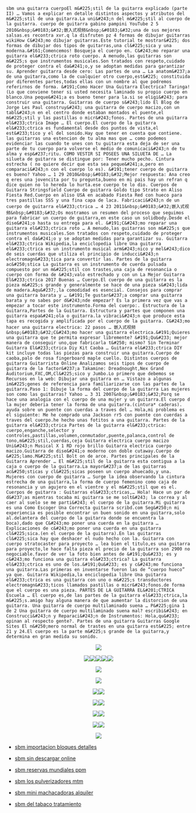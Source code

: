
```
sbm una guitarra cuerpoEl m&#225;stil de la guitarra explicado (parte II) … Vamos a explicar en detalle distintos aspectos y atributos del m&#225;stil de una guitarra.La uni&#243;n del m&#225;stil al cuerpo de la guitarra. cuerpo de guitarra gabino pampini YouTube 2 5 2010&nbsp;&#0183;&#32;嵌入式视频&nbsp;&#0183;&#32;una de sus mejores salsas.es recontra xvr.q la disfruten pz 4 formas de dibujar guitarras wikiHow C&#243;mo dibujar guitarras.Este tutorial te mostrar&#225; dos formas de dibujar dos tipos de guitarras,una cl&#225;sica y una moderna.&#161;Comencemos! Bosqueja el cuerpo en. C&#243;mo reparar una guitarra el&#233;ctrica roto cuerpo. A menudo,las guitarras son m&#225;s que instrumentos musicales.Son tratados con respeto,cuidado de proteger contra el da&#241;o,y se adoptan medidas para garantizar su. Aprender guitarra desde cero: Las partes de una … La anatom&#237;a de una guitarra,como la de cualquier otro cuerpo,est&#225; constituida por diferentes partes,todas ellas con un nombre al que podremos referirnos de forma. &#191;Como Hacer Una Guitarra Electrica? Taringa! (Lo que conviene tener si usted necesita laminado su propio cuerpo en blanco.Una peque&#241;a es bueno tener para la.si se eligi&#243; para construir una guitarra. Guitarras de cuerpo s&#243;lido El Blog de Jorge Les Paul construy&#243; una guitarra de cuerpo macizo,con un tabl&#243;n en el centro donde estaban montados el puente,el m&#225;stil y las pastillas o micr&#243;fonos. Partes de una guitarra el&#233;ctrica Image … El cuerpo.El cuerpo de la guitarra el&#233;ctrica es fundamental desde dos puntos de vista,el est&#233;tico y el del sonido.Hay que tener en cuenta que contiene. las guitarras una estencion de tu alma mas que … como podemos evidenciar las cuando te unes con tu guitarra esta deja de ser una parte de tu cuerpo para volverse el medio de comunicaci&#243;n de tu alma y esp&#237;ritu. COMO VESTIR SI POSEES UNA SILUETA DE … La silueta de guitarra se distingue por: Tener mucho pecho. Cintura estrecha ( no quiere decir que esta sea peque&#241;a,pero en comparaci&#243;n con el cuerpo lo es). &#191;tener cuerpo de guitarra es bueno? Yahoo … 1 29 2010&nbsp;&#0183;&#32;Mejor respuesta: Ana creo q eres una jovencita por tu pregunta,bueno en mi pais hay un refran q dice quien no lo hereda lo hurta.ese cuerpo te lo dio. Cuerpos de Guitarra Stringsfield Cuerpo de guitarra Goldo tipo Strato en Aliso Fiesta Red.Cuerpo en aliso USA en acabado Fiesta Red con hueco para tres pastillas SSS y una fina capa de laca. Fabricaci&#243;n de un cuerpo de guitarra el&#233;ctrica … 4 23 2011&nbsp;&#0183;&#32;嵌入式视频&nbsp;&#0183;&#32;Os mostramos un resumen del proceso que seguimos para fabricar un cuerpo de guitarra,en este caso un solidbody.Desde el dise&#241;o hasta su entrega para el. &#191;C&#243;mo reparar una guitarra el&#233;ctrica roto … A menudo,las guitarras son m&#225;s que instrumentos musicales.Son tratados con respeto,cuidado de proteger contra el da&#241;o y se adoptan medidas para garantizar su. Guitarra el&#233;ctrica Wikipedia,la enciclopedia libre Una guitarra el&#233;ctrica es un instrumento musical arm&#243;nico y mel&#243;dico de seis cuerdas que utiliza el principio de inducci&#243;n electromagn&#233;tica para convertir las. Partes de la guitarra ac&#250;stica La guitarra es un instrumento de cuerda pulsada compuesto por un m&#225;stil con trastes,una caja de resonancia o cuerpo con forma de &#243;valo estrechado y con un La Mejor Guitarra El&#233;ctrica 2017 Buenas … Cuerpo.El cuerpo de una guitarra es la pieza m&#225;s grande y generalmente se hace de una pieza s&#243;lida de madera.Aqu&#237;,la comodidad es esencial. Consejos para comprar una guitarra barata y … &#191;Te gustar&#237;a comprar una guitarra barata y no sabes por d&#243;nde empezar? Es la primera vez que vas a empezar a tocar este instrumento.Forma del cuerpo:. Estructura de la Guitarra,Partes de la Guitarra. Estructura y partes que componen una guitarra espa&#241;ola o guitarra.la vibraci&#243;n que produce esta tapa es recogida y amplificada por el cuerpo de la guitarra. C&#243;mo hacer una guitarra electrica: 22 pasos … 嵌入式视频&nbsp;&#0183;&#32;C&#243;mo hacer una guitarra electrica.&#191;Quieres una guitarra que te permita expresar libremente? &#191;Qu&#233; mejor manera de conseguir uno,que fabricarla t&#250; mismo? Sin Terminar Guitarra El&#233;ctrica Diy Kit Caoba … Guitarra el&#233;ctrica DIY kit incluye todas las piezas para construir una guitarra.Cuerpo de caoba,palo de rosa fingerboard maple cuello. Distintos cuerpos de guitarra Guitarrista Online Analizamos seis tipos de cuerpo de guitarra de la factor&#237;a Takamine: Dreadnought,Nex Grand Auditorium,FXC,OM,Cl&#225;sico y Jumbo.Lo primero que debemos se Recursos en la web: Dibujar una guitarra en … Vistazo a algunas im&#225;genes de referencia para familiarizarse con las partes de la guitarra.Paso 1: Dibuje la forma del cuerpo de la guitarra Las mujeres son como las guitarras? Yahoo … 3 31 2007&nbsp;&#0183;&#32;Porq se hace una analogia con el cuerpo de una mujer y un guitarra.El cuerpo d la mujer deberia tener la forma de una guitarra.(cintura* caderas). ayuda sobre un puente con cuerdas a traves del … Hola,mi problema es el siguiente: Me he comprado una Jackson rr5 con puente con cuerdas a traves del cuerpo.he hecho unas fotitos a una guitarra. Partes de la guitarra el&#233;ctrica Partes de la guitarra el&#233;ctrica: cuerpo,enganche,selector y controles,pastillas,volumen,conmutador,puente,palanca,control de tono,m&#225;stil,cuerdas,ceja Guitarra electrica cuerpo macizo Uni&#243;n Musical X 1 RD rojo brillo Guitarra electrica cuerpo macizo.Guitarra de dise&#241;o moderno con doble cutaway.Cuerpo de &#225;lamo.M&#225;stil Bolt on de arce. Partes principales de la Guitarra Aprender … El m&#225;stil de la guitarra esta contigua a la caja o cuerpo de la guitarra.La mayor&#237;a de las guitarras ac&#250;sticas y cl&#225;sicas poseen un cuerpo ahuecado,y una. Mujeres con cuerpo de guitarra … Surge la idea observando la cintura estrecha de una guitarra,la forma de cuerpo femenino como caja de resonancia y un agujero en el vientre y el m&#225;stil que es el. Cuerpos de guitarra : Guitarras el&#233;ctricas,… Hola! Hace un par de d&#237;as mientras tocaba mi guitarra se me solt&#243; la correa y al caer al suelo se me parti&#243; el cuerpo de la guitarra.Mi guitarra es una Como Escoger Una Correcta guitarra scribd.com Seg&#250;n mi experiencia es posible encontrar un buen sonido en una guitarra,solo al.delantera del cuerpo de la guitarra donde se encuentra la boca),dado que C&#243;mo poner una cuerda en la guitarra … Explicaciones de c&#243;mo poner una cuerda en una guitarra cl&#225;sica.(en el cuerpo de la guitarra).En las guitarras cl&#225;sica hay que deshacer el nudo hecho con la. Guitarra con cuerpo stratocaster para proyecto … lea bien el titulo,es una guitarra para proyecto,le hace falta pieza el precio de la guitarra son 2900 no negociable.favor de ver la foto bien antes de &#191;Qu&#233; es y c&#243;mo funciona una guitarra el&#233;ctrica? La guitarra el&#233;ctrica es uno de los.&#191;Qu&#233; es y c&#243;mo funciona una guitarra.Las primeras en inventarse fueron las de “cuerpo hueco” ya que. Guitarra Wikipedia,la enciclopedia libre Una guitarra el&#233;ctrica es una guitarra con uno o m&#225;s transductores electromagn&#233;ticos llamados pastillas o micr&#243;fonos.de forma que el cuerpo es una pieza. PARTES DE LA GUITARRA EL&#201;CTRICA Escuela … El cuerpo es,de las partes de la guitarra el&#233;ctrica,la m&#225;s.amigo hay alguna manera de que aumentar la distorcion de una guitarra. Una guitarra de cuerpo multilaminado suena … P&#225;gina 1 de 2 Una guitarra de cuerpo multilaminado suena mal? escribi&#243; en Construcci&#243;n y Reparaci&#243;n de Instrumentos: Hola,qu&#233; opinan al respecto gente?. Partes de una guitarra Guitarras Google Sites El n&#250;mero normal de trastes en una guitarra est&#225; entre 21 y 24.El cuerpo es la parte m&#225;s grande de la guitarra,y determina en gran medida su sonido. 
```

<div align="center">

<a href="https://es-crusher.shibang-china.com/github&k=sbm+una+guitarra+cuerpo"><img src="https://static.shibang-china.com/es/crusher/logo.jpg"></a>

<a href="https://es-crusher.shibang-china.com/github&k=sbm+una+guitarra+cuerpo"><img src="https://static.shibang-china.com/es/crusher/index.jpg"></a><a href="https://es-crusher.shibang-china.com/material.htmlgithub&k=sbm+una+guitarra+cuerpo"><img src="https://static.shibang-china.com/es/crusher/material.jpg"></a><a href="https://es-crusher.shibang-china.com/application.htmlgithub&k=sbm+una+guitarra+cuerpo"><img src="https://static.shibang-china.com/es/crusher/application.jpg"></a><a href="https://es-crusher.shibang-china.com/aboutus.htmlgithub&k=sbm+una+guitarra+cuerpo"><img src="https://static.shibang-china.com/es/crusher/aboutus.jpg"></a><a href="https://es-crusher.shibang-china.com/contact.htmlgithub&k=sbm+una+guitarra+cuerpo"><img src="https://static.shibang-china.com/es/crusher/contact.jpg"></a>

<a href="https://es-crusher.shibang-china.com/github&k=sbm+una+guitarra+cuerpo"><img src="https://static.shibang-china.com/es/crusher/banner.jpg"></a>

<a href="https://swt.shibang-china.com/github&k=sbm+una+guitarra+cuerpo"><img src="https://static.shibang-china.com/es/crusher/text.jpg"></a>

<a href="https://swt.shibang-china.com/github&k=sbm+una+guitarra+cuerpo"><img src="https://static.shibang-china.com/es/crusher/chat.jpg"></a><a href="https://es-crusher.shibang-china.com/contact.htmlgithub&k=sbm+una+guitarra+cuerpo"><img src="https://static.shibang-china.com/es/crusher/message.jpg"></a>

<a href="https://es-crusher.shibang-china.com/products/pe.htmlgithub&k=sbm+una+guitarra+cuerpo"><img src="https://static.shibang-china.com/es/crusher/pe.jpg"></a><a href="https://es-crusher.shibang-china.com/products/pf.htmlgithub&k=sbm+una+guitarra+cuerpo"><img src="https://static.shibang-china.com/es/crusher/pf.jpg"></a>

<a href="https://es-crusher.shibang-china.com/products/hpt.htmlgithub&k=sbm+una+guitarra+cuerpo"><img src="https://static.shibang-china.com/es/crusher/hpt.jpg"></a><a href="https://es-crusher.shibang-china.com/products/vsi.htmlgithub&k=sbm+una+guitarra+cuerpo"><img src="https://static.shibang-china.com/es/crusher/vsi.jpg"></a>

<a href="https://es-crusher.shibang-china.com/products/klv.htmlgithub&k=sbm+una+guitarra+cuerpo"><img src="https://static.shibang-china.com/es/crusher/klv.jpg"></a><a href="https://es-crusher.shibang-china.com/products/portable.htmlgithub&k=sbm+una+guitarra+cuerpo"><img src="https://static.shibang-china.com/es/crusher/portable.jpg"></a>

<a href="https://swt.shibang-china.com/github&k=sbm+una+guitarra+cuerpo"><img src="https://static.shibang-china.com/es/crusher/case.jpg"></a>

</div>


* [sbm importacion bloques detalles](sbm%20importacion%20bloques%20detalles.md)

* [sbm sin descargar online](sbm%20sin%20descargar%20online.md)

* [sbm reservas mundiales ppm](sbm%20reservas%20mundiales%20ppm.md)

* [sbm los pulverizadores mtm](sbm%20los%20pulverizadores%20mtm.md)

* [sbm mini machacadoras alquiler](sbm%20mini%20machacadoras%20alquiler.md)

* [sbm del tabaco tratamiento](sbm%20del%20tabaco%20tratamiento.md)